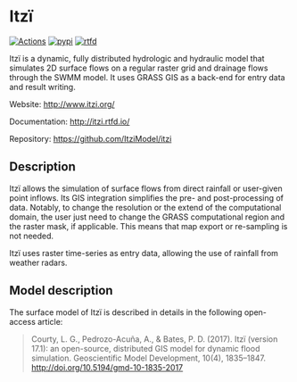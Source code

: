 # Itzï

[![Actions](https://github.com/ItziModel/itzi/actions/workflows/tests.yml/badge.svg)](https://github.com/ItziModel/itzi/actions/workflows/tests.yml)
[![pypi](https://badge.fury.io/py/itzi.svg)](https://badge.fury.io/py/itzi)
[![rtfd](https://readthedocs.org/projects/itzi/badge/?version=latest)](https://itzi.readthedocs.io/en/latest/?badge=latest)

Itzï is a dynamic, fully distributed hydrologic and hydraulic model that
simulates 2D surface flows on a regular raster grid and drainage flows through the SWMM model.
It uses GRASS GIS as a back-end for entry data and result writing.

Website: http://www.itzi.org/

Documentation: http://itzi.rtfd.io/

Repository: https://github.com/ItziModel/itzi

## Description

Itzï allows the simulation of surface flows from direct rainfall or user-given point inflows.
Its GIS integration simplifies the pre- and post-processing of data.
Notably, to change the resolution or the extend of the computational domain,
the user just need to change the GRASS computational region and the raster mask, if applicable.
This means that map export or re-sampling is not needed.

Itzï uses raster time-series as entry data, allowing the use of rainfall from weather radars.

## Model description

The surface model of Itzï is described in details in the following open-access article:

> Courty, L. G., Pedrozo-Acuña, A., & Bates, P. D. (2017).
> Itzï (version 17.1): an open-source, distributed GIS model for dynamic flood simulation.
> Geoscientific Model Development, 10(4), 1835–1847.
> http://doi.org/10.5194/gmd-10-1835-2017
